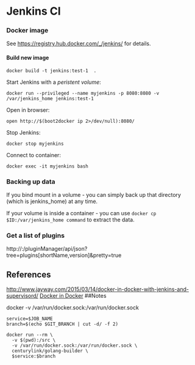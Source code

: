 # Jenkins CI


### Docker image
See https://registry.hub.docker.com/_/jenkins/ for details.

#### Build new image

	docker build -t jenkins:test-1  .

Start Jenkins with a *peristent volume*:

    docker run --privileged --name myjenkins -p 8080:8080 -v /var/jenkins_home jenkins:test-1


Open in browser: 

	open http://$(boot2docker ip 2>/dev/null):8080/

Stop Jenkins:

	docker stop myjenkins

Connect to container:

	docker exec -it myjenkins bash	

### Backing up data

If you bind mount in a volume - you can simply back up that directory (which is jenkins_home) at any time.

If your volume is inside a container - you can use `docker cp $ID:/var/jenkins_home command` to extract the data.

### Get a list of plugins
http://<HOST>:<PORT>/pluginManager/api/json?tree=plugins[shortName,version]&pretty=true

## References
http://www.jayway.com/2015/03/14/docker-in-docker-with-jenkins-and-supervisord/
[Docker in Docker](https://github.com/jpetazzo/dind)
##Notes

docker -v /var/run/docker.sock:/var/run/docker.sock

~~~
service=$JOB_NAME
branch=$(echo $GIT_BRANCH | cut -d/ -f 2)

docker run --rm \
  -v $(pwd):/src \
  -v /var/run/docker.sock:/var/run/docker.sock \
  centurylink/golang-builder \
  $service:$branch 
~~~